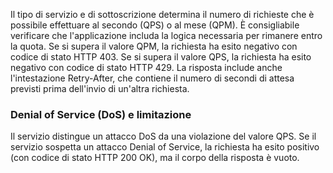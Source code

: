 Il tipo di servizio e di sottoscrizione determina il numero di richieste che è possibile effettuare al secondo (QPS) o al mese (QPM). È consigliabile verificare che l'applicazione includa la logica necessaria per rimanere entro la quota. Se si supera il valore QPM, la richiesta ha esito negativo con codice di stato HTTP 403. Se si supera il valore QPS, la richiesta ha esito negativo con codice di stato HTTP 429. La risposta include anche l'intestazione Retry-After, che contiene il numero di secondi di attesa previsti prima dell'invio di un'altra richiesta.  
  
### <a name="denial-of-service-dos-versus-throttling"></a>Denial of Service (DoS) e limitazione

Il servizio distingue un attacco DoS da una violazione del valore QPS. Se il servizio sospetta un attacco Denial of Service, la richiesta ha esito positivo (con codice di stato HTTP 200 OK), ma il corpo della risposta è vuoto.